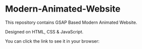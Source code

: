 # Modern-Animated-Website

This repository contains GSAP Based Modern Animated Website.

Designed on HTML, CSS & JavaScript.

You can click the link to see it in your browser:
